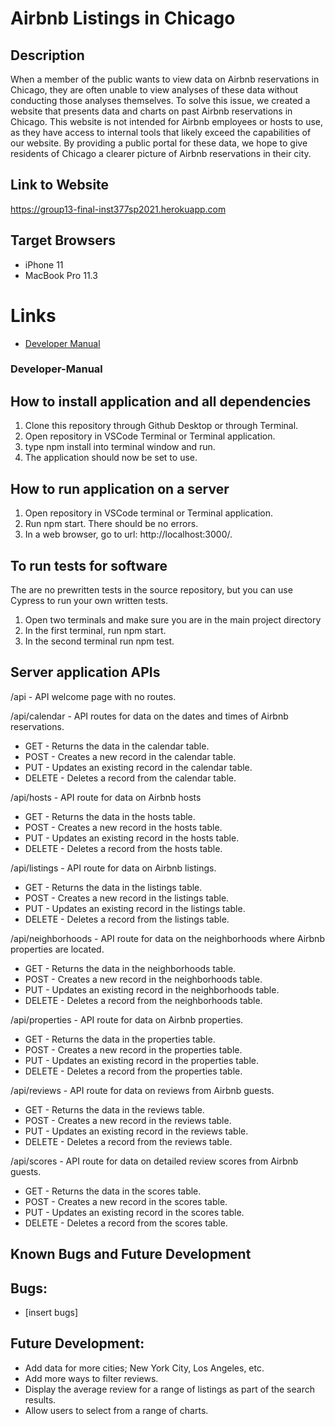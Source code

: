 # Airbnb Listings in Chicago
## Description

When a member of the public wants to view data on Airbnb reservations in Chicago, they are often unable to view analyses of these data without conducting those analyses themselves. To solve this issue, we created a website that presents data and charts on past Airbnb reservations in Chicago. This website is not intended for Airbnb employees or hosts to use, as they have access to internal tools that likely exceed the capabilities of our website. By providing a public portal for these data, we hope to give residents of Chicago a clearer picture of Airbnb reservations in their city.

## Link to Website
https://group13-final-inst377sp2021.herokuapp.com

## Target Browsers
* iPhone 11
* MacBook Pro 11.3

# Links
* [Developer Manual](#Developer-Manual)

###  Developer-Manual 


##  How to install application and all dependencies
1. Clone this repository through Github Desktop or through Terminal.
2. Open repository in VSCode Terminal or Terminal application.
3. type npm install into terminal window and run.
4. The application should now be set to use.

## How to run application on a server
1. Open repository in VSCode terminal or Terminal application.
2. Run npm start. There should be no errors.
3. In a web browser, go to url: http://localhost:3000/.

## To run tests for software

The are no prewritten tests in the source repository, but you can use Cypress to run your own written tests.

1. Open two terminals and make sure you are in the main project directory
2. In the first terminal, run npm start.
3. In the second terminal run npm test.

## Server application APIs

/api - API welcome page with no routes.

/api/calendar - API routes for data on the dates and times of Airbnb reservations.

* GET - Returns the data in the calendar table.
* POST - Creates a new record in the calendar table.
* PUT - Updates an existing record in the calendar table.
* DELETE - Deletes a record from the calendar table.

/api/hosts - API route for data on Airbnb hosts

* GET - Returns the data in the hosts table.
* POST - Creates a new record in the hosts table.
* PUT - Updates an existing record in the hosts table.
* DELETE - Deletes a record from the hosts table.

/api/listings - API route for data on Airbnb listings.

* GET - Returns the data in the listings table.
* POST - Creates a new record in the listings table.
* PUT - Updates an existing record in the listings table.
* DELETE - Deletes a record from the listings table.

/api/neighborhoods - API route for data on the neighborhoods where Airbnb properties are located.

* GET - Returns the data in the neighborhoods table.
* POST - Creates a new record in the neighborhoods table.
* PUT - Updates an existing record in the neighborhoods table.
* DELETE - Deletes a record from the neighborhoods table.

/api/properties - API route for data on Airbnb properties.

* GET - Returns the data in the properties table.
* POST - Creates a new record in the properties table.
* PUT - Updates an existing record in the properties table.
* DELETE - Deletes a record from the properties table.

/api/reviews - API route for data on reviews from Airbnb guests.

* GET - Returns the data in the reviews table.
* POST - Creates a new record in the reviews table.
* PUT - Updates an existing record in the reviews table.
* DELETE - Deletes a record from the reviews table.

/api/scores - API route for data on detailed review scores from Airbnb guests.

* GET - Returns the data in the scores table.
* POST - Creates a new record in the scores table.
* PUT - Updates an existing record in the scores table.
* DELETE - Deletes a record from the scores table.

## Known Bugs and Future Development

## Bugs:

* [insert bugs]

## Future Development:
* Add data for more cities; New York City, Los Angeles, etc.
* Add more ways to filter reviews.
* Display the average review for a range of listings as part of the search results.
* Allow users to select from a range of charts.
